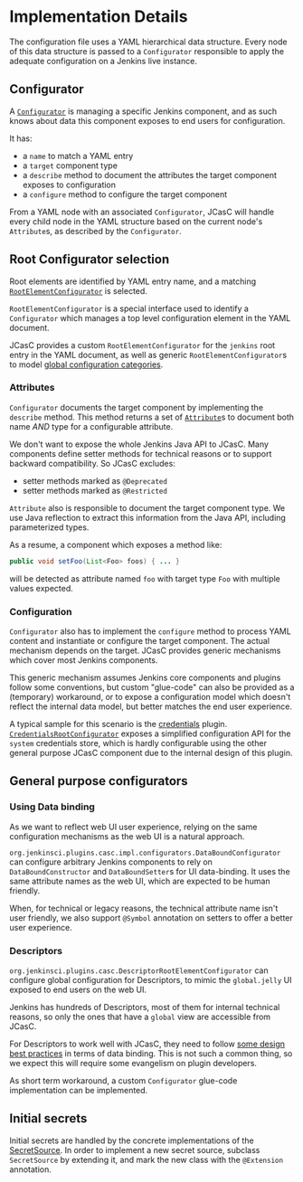 # Implementation Details

The configuration file uses a YAML hierarchical data structure.
Every node of this data structure is passed to a `Configurator` responsible
to apply the adequate configuration on a Jenkins live instance.

## Configurator

A [`Configurator`](https://github.com/jenkinsci/configuration-as-code-plugin/blob/master/plugin/src/main/java/io/jenkins/plugins/casc/Configurator.java)
is managing a specific Jenkins component, and as such knows
about data this component exposes to end users for configuration.

It has:

* a `name` to match a YAML entry
* a `target` component type
* a `describe` method to document the attributes the target component exposes to configuration
* a `configure` method to configure the target component

From a YAML node with an associated `Configurator`, JCasC will handle every
child node in the YAML structure based on the current node's `Attribute`s, as described by the `Configurator`.

## Root Configurator selection

Root elements are identified by YAML entry name, and a matching
[`RootElementConfigurator`](https://github.com/jenkinsci/configuration-as-code-plugin/blob/master/plugin/src/main/java/io/jenkins/plugins/casc/RootElementConfigurator.java) is selected.

`RootElementConfigurator` is a special interface used to identify a `Configurator` which manages a top level
configuration element in the YAML document.

JCasC provides a custom `RootElementConfigurator` for the `jenkins` root entry in the YAML document,
as well as generic `RootElementConfigurator`s to model [global configuration categories](https://github.com/jenkinsci/jenkins/blob/master/core/src/main/java/jenkins/model/GlobalConfigurationCategory.java).

### Attributes

`Configurator` documents the target component by implementing the `describe` method. This method returns a set
of [`Attribute`](https://github.com/jenkinsci/configuration-as-code-plugin/blob/master/plugin/src/main/java/io/jenkins/plugins/casc/Attribute.java)s
to document both name _AND_ type for a configurable attribute.

We don't want to expose the whole Jenkins Java API to JCasC. Many components define setter
methods for technical reasons or to support backward compatibility. So JCasC excludes:

* setter methods marked as `@Deprecated`
* setter methods marked as `@Restricted`

`Attribute` also is responsible to document the target component type. We use Java reflection to extract this
information from the Java API, including parameterized types.

As a resume, a component which exposes a method like:
```java
public void setFoo(List<Foo> foos) { ... }
```
will be detected as attribute named `foo` with target type `Foo` with multiple values expected.

### Configuration

`Configurator` also has to implement the `configure` method to process YAML content and instantiate or configure
the target component. The actual mechanism depends on the target. JCasC provides generic
mechanisms which cover most Jenkins components.

This generic mechanism assumes Jenkins core components and plugins follow some conventions, but
custom "glue-code" can also be provided as a (temporary) workaround, or to expose a configuration model
which doesn't reflect the internal data model, but better matches the end user experience.

A typical sample for this scenario is the [credentials](https://plugins.jenkins.io/credentials) plugin.
[`CredentialsRootConfigurator`](https://github.com/jenkinsci/configuration-as-code-plugin/blob/master/support/src/main/java/io/jenkins/plugins/casc/support/credentials/CredentialsRootConfigurator.java)
exposes a simplified configuration API for the `system` credentials store, which is hardly configurable
using the other general purpose JCasC component due to the internal design of this plugin.

## General purpose configurators

### Using Data binding

As we want to reflect web UI user experience, relying on the same configuration mechanisms as the web
UI is a natural approach.

`org.jenkinsci.plugins.casc.impl.configurators.DataBoundConfigurator` can configure arbitrary
Jenkins components to rely on `DataBoundConstructor`
and `DataBoundSetter`s for UI data-binding. It uses the same attribute names as
the web UI, which are expected to be human friendly.

When, for technical or legacy reasons, the technical attribute name isn't user friendly, we also support
`@Symbol` annotation on setters to offer a better user experience.

### Descriptors

`org.jenkinsci.plugins.casc.DescriptorRootElementConfigurator` can configure
global configuration for Descriptors, to mimic the `global.jelly` UI exposed
to end users on the web UI.

Jenkins has hundreds of Descriptors, most of them for internal technical reasons,
so only the ones that have a `global` view are accessible from JCasC.

For Descriptors to work well with JCasC, they need to follow
[some design best practices](docs/PLUGINS.md) in terms of data binding. This is not such a common thing,
so we expect this will require some evangelism on plugin developers.

As short term workaround, a custom `Configurator` glue-code implementation can be implemented.

## Initial secrets

Initial secrets are handled by the concrete implementations of the [SecretSource](https://github.com/jenkinsci/configuration-as-code-plugin/blob/master/plugin/src/main/java/io.jenkins/plugins/casc/SecretSource.java). In order to implement a new
secret source, subclass `SecretSource` by extending it, and mark the new class with the `@Extension` annotation.
